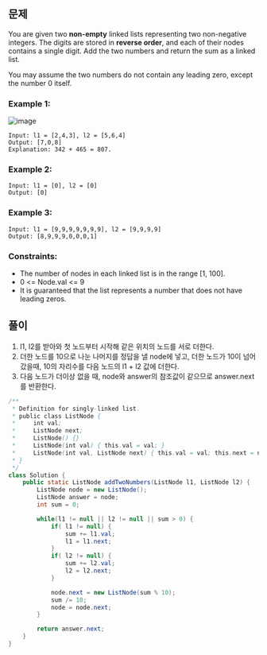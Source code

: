 ## 문제
You are given two **non-empty** linked lists representing two non-negative integers. The digits are stored in **reverse order**, and each of their nodes contains a single digit. Add the two numbers and return the sum as a linked list.

You may assume the two numbers do not contain any leading zero, except the number 0 itself.

 

### Example 1:

![image](https://user-images.githubusercontent.com/39729721/121465865-60025900-c9f1-11eb-925e-b2dff61a27d2.png)

```
Input: l1 = [2,4,3], l2 = [5,6,4]
Output: [7,0,8]
Explanation: 342 + 465 = 807.
```

### Example 2:
```
Input: l1 = [0], l2 = [0]
Output: [0]
```

### Example 3:
```
Input: l1 = [9,9,9,9,9,9,9], l2 = [9,9,9,9]
Output: [8,9,9,9,0,0,0,1]
``` 

### Constraints:

- The number of nodes in each linked list is in the range [1, 100].
- 0 <= Node.val <= 9
- It is guaranteed that the list represents a number that does not have leading zeros.

## 풀이
1. l1, l2를 받아와 첫 노드부터 시작해 같은 위치의 노드를 서로 더한다.
2. 더한 노드를 10으로 나눈 나머지를 정답을 낼 node에 넣고, 더한 노드가 10이 넘어갔을때, 10의 자리수를 다음 노드의 l1 + l2 값에 더한다.
3. 다음 노드가 더이상 없을 때, node와 answer의 참조값이 같으므로 answer.next를 반환한다.

```java
/**
 * Definition for singly-linked list.
 * public class ListNode {
 *     int val;
 *     ListNode next;
 *     ListNode() {}
 *     ListNode(int val) { this.val = val; }
 *     ListNode(int val, ListNode next) { this.val = val; this.next = next; }
 * }
 */
class Solution {
    public static ListNode addTwoNumbers(ListNode l1, ListNode l2) {
        ListNode node = new ListNode();
        ListNode answer = node;
        int sum = 0;

        while(l1 != null || l2 != null || sum > 0) {
            if( l1 != null) {
                sum += l1.val;
                l1 = l1.next;
            }
            if( l2 != null) {
                sum += l2.val;
                l2 = l2.next;
            }

            node.next = new ListNode(sum % 10);
            sum /= 10;
            node = node.next;
        }

        return answer.next;
    }
}
```
